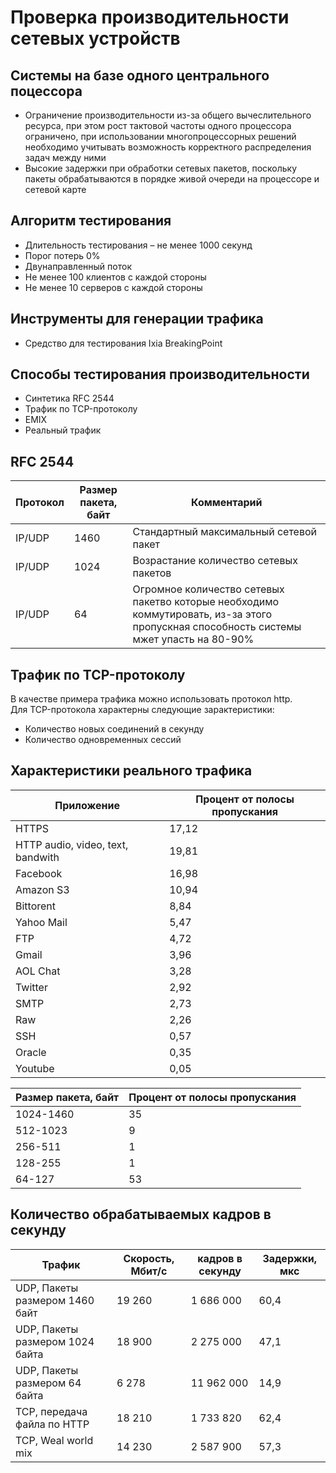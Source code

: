 # Проверка производительности сетевых устройств

## Системы на базе одного центрального поцессора
* Ограничение производительности из-за общего вычеслительного ресурса, при этом рост тактовой частоты одного процессора ограничено, при использовании многопроцессорных решений необходимо учитывать возможность корректного распределения задач между ними
* Высокие задержки при обработки сетевых пакетов, поскольку пакеты обрабатываются в порядке живой очереди на процессоре и сетевой карте

## Алгоритм тестирования
* Длительность тестирования – не менее 1000 секунд
* Порог потерь 0%
* Двунаправленный поток
* Не менее 100 клиентов с каждой стороны
* Не менее 10 серверов с каждой стороны

## Инструменты для генерации трафика
* Средство для тестирования Ixia BreakingPoint

## Способы тестирования производительности
* Cинтетика RFC 2544
* Трафик по TCP-протоколу
* EMIX
* Реальный трафик

## RFC 2544
| Протокол | Размер пакета, байт | Комментарий |
| - | - | - |
| IP/UDP | 1460 | Стандартный максимальный сетевой пакет |
| IP/UDP | 1024 | Возрастание количество сетевых пакетов |
| IP/UDP | 64 | Огромное количество сетевых пакетво которые необходимо коммутировать, из-за этого пропускная способность системы мжет упасть на 80-90% |

## Трафик по TCP-протоколу
В качестве примера трафика можно использовать протокол http.  
Для TCP-протокола характерны следующие зарактеристики:
* Количество новых соединений в секунду
* Количество одновременных сессий

## Характеристики реального трафика
| Приложение | Процент от полосы пропускания |
| - | - |
| HTTPS | 17,12 |
| HTTP audio, video, text, bandwith | 19,81 |
| Facebook | 16,98 |
| Amazon S3 | 10,94 |
| Bittorent | 8,84 |
| Yahoo Mail | 5,47 |
| FTP | 4,72 |
| Gmail | 3,96 |
| AOL Chat | 3,28 |
| Twitter | 2,92 |
| SMTP | 2,73 |
| Raw | 2,26 |
| SSH | 0,57 |
| Oracle | 0,35 |
| Youtube | 0,05 |

| Размер пакета, байт | Процент от полосы пропускания |
| - | - |
| 1024-1460 | 35 |
| 512-1023 | 9 |
| 256-511 | 1 |
| 128-255 | 1 |
| 64-127 | 53 |

## Количество обрабатываемых кадров в секунду
| Трафик | Скорость, Мбит/с | кадров в секунду | Задержки, мкс |
| - | - | - | -|
| UDP, Пакеты размером 1460 байт | 19 260 | 1 686 000 | 60,4 |
| UDP, Пакеты размером 1024 байта | 18 900 | 2 275 000 | 47,1 |
| UDP, Пакеты размером 64 байта | 6 278 | 11 962 000 | 14,9 |
| TCP, передача файла по HTTP | 18 210 | 1 733 820 | 62,4 |
| TCP, Weal world mix | 14 230 | 2 587 900 | 57,3 |
